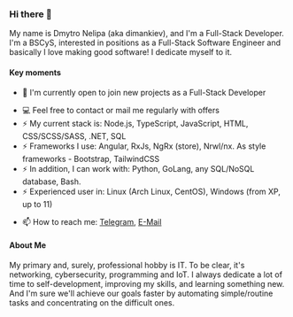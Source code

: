 ### Hi there 👋

My name is Dmytro Nelipa (aka dimankiev), and I'm a Full-Stack Developer.
I'm a BSCyS, interested in positions as a Full-Stack Software Engineer and basically I love making good software!
I dedicate myself to it.

#### Key moments
- 🔭 I'm currently open to join new projects as a Full-Stack Developer
<!-- 🌱 I’m currently learning ... -->
- 💻 Feel free to contact or mail me regularly with offers
- ⚡ My current stack is: Node.js, TypeScript, JavaScript, HTML, CSS/SCSS/SASS, .NET, SQL
- ⚡ Frameworks I use: Angular, RxJs, NgRx (store), Nrwl/nx. As style frameworks - Bootstrap, TailwindCSS
- ⚡ In addition, I can work with: Python, GoLang, any SQL/NoSQL database, Bash.
- ⚡ Experienced user in: Linux (Arch Linux, CentOS), Windows (from XP, up to 11)
<!-- 👯 I’m looking to collaborate on ... -->
<!-- 🤔 I’m looking for help with ... -->
<!-- 💬 Ask me about ... -->
- 📫 How to reach me: [Telegram](https://t.me/m/lgq0vXdWMDdi), [E-Mail](mailto:dmytro.nelipa@lemme.dev)
<!-- 😄 Pronouns: ... -->

#### About Me
My primary and, surely, professional hobby is IT. To be clear, it's networking, cybersecurity, programming and IoT.
I always dedicate a lot of time to self-development, improving my skills, and learning something new.
And I'm sure we'll achieve our goals faster by automating simple/routine tasks and concentrating on the difficult ones.
